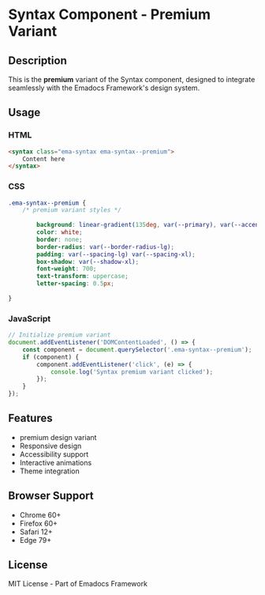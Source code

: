 # Syntax Component - Premium Variant

## Description
This is the **premium** variant of the Syntax component, designed to integrate seamlessly with the Emadocs Framework's design system.

## Usage

### HTML
```html
<syntax class="ema-syntax ema-syntax--premium">
    Content here
</syntax>
```

### CSS
```css
.ema-syntax--premium {
    /* premium variant styles */
    
        background: linear-gradient(135deg, var(--primary), var(--accent));
        color: white;
        border: none;
        border-radius: var(--border-radius-lg);
        padding: var(--spacing-lg) var(--spacing-xl);
        box-shadow: var(--shadow-xl);
        font-weight: 700;
        text-transform: uppercase;
        letter-spacing: 0.5px;
    
}
```

### JavaScript
```javascript
// Initialize premium variant
document.addEventListener('DOMContentLoaded', () => {
    const component = document.querySelector('.ema-syntax--premium');
    if (component) {
        component.addEventListener('click', (e) => {
            console.log('Syntax premium variant clicked');
        });
    }
});
```

## Features
- premium design variant
- Responsive design
- Accessibility support
- Interactive animations
- Theme integration

## Browser Support
- Chrome 60+
- Firefox 60+
- Safari 12+
- Edge 79+

## License
MIT License - Part of Emadocs Framework
